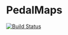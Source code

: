 # PedalMaps
[![Build Status](https://travis-ci.org/ChicoState/PedalMaps.svg?branch=master)](https://travis-ci.org/ChicoState/PedalMaps)
